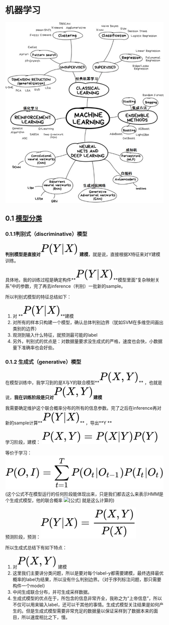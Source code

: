# 机器学习

![](./legend/ML/机器学习分类示意.jpg)

## 0.1 [模型分类](https://www.zhihu.com/question/35866596/answer/236886066)

### 0.1.1判别式（discriminative）模型

**判别模型是直接对![](./legend/ML/条件概率.svg)** **建模**，就是说，直接根据X特征来对Y建模训练。

具体地，我的训练过程是确定构件**![](./legend/ML/条件概率.svg)**模型里面“复杂映射关系”中的参数，完了再去inference（判别）一批新的sample。

所以判别式模型的特征总结如下：

1. 对 **![](./legend/ML/条件概率.svg)**建模
2. 对所有的样本只构建一个模型，确认总体判别边界（犹如SVM在多维空间画出类别的边界）
3. 观测到输入什么特征，就预测最可能的label
4. 另外，判别式的优点是：对数据量要求没生成式的严格，速度也会快，小数据量下准确率也会好些。

### 0.1.2 生成式（generative）模型

在模型训练中，我学习到的是X与Y的联合模型**![](./legend/ML/联合概率.svg)**  ，也就是说，**我在训练阶段是只对![](./legend/ML/联合概率.svg)建模**

我需要确定维护这个联合概率分布的所有的信息参数。完了之后在inference再对新的sample计算**![](./legend/ML/条件概率.svg)** ，导出**Y **

学习阶段，建模： ![](./legend/ML/生成模型建模阶段.svg)

等价于学习：![](./legend/ML/联合概率模型.svg)(这个公式不在模型运行的任何阶段能体现出来，只是我们都去这么来表示HMM是个生成式模型，他的联合概率 ![[公式]](https://www.zhihu.com/equation?tex=P%28O%2CI%29) 就是这么计算的)

预测阶段，预测：![](./legend/ML/生成模型预测阶段.svg)

所以生成式总结下有如下特点：

1. 对![](./legend/ML/联合概率.svg) 建模
2. 这里我们主要讲分类问题，所以是要对每个label-y都需要建模，最终选择最优概率的label为结果，所以没有什么判别边界。（对于序列标注问题，那只需要构件一个model）
3. 中间生成联合分布，并可生成采样数据。
4. 生成式模型的优点在于，所包含的信息非常齐全，我称之为“上帝信息”，所以不仅可以用来输入label，还可以干其他的事情。生成式模型关注结果是如何产生的。但是生成式模型需要非常充足的数据量以保证采样到了数据本来的面目，所以速度相比之下，慢。